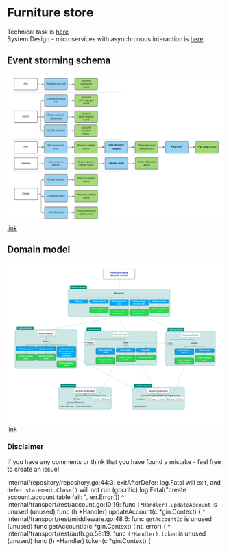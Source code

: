 # Furniture store

Technical task is [here](tech_ru.md)  
System Design - microservices with asynchronous interaction is [here](ddd_ru.md)  

## Event storming schema
![ES](https://github.com/p12s/furniture-store/blob/master/images/ES.png?raw=true)  
[link](https://lucid.app/lucidchart/1482e706-4b6d-49f8-adce-e0b7932d8bbe/edit?viewport_loc=-128%2C-54%2C2307%2C1397%2C0_0&invitationId=inv_dd15d087-fe4e-4cea-b2f5-ce0f5ad99f35)  

## Domain model
![Domain model](https://github.com/p12s/furniture-store/blob/master/images/domain-model.png?raw=true)  
[link](https://www.xmind.net/m/EVD7bc)  

### Disclaimer  
If you have any comments or think that you have found a mistake - feel free to create an issue!  







internal/repository/repository.go:44:3: exitAfterDefer: log.Fatal will exit, and `defer statement.Close()` will not run (gocritic)
		log.Fatal("create account.account table fail: ", err.Error())
		^
internal/transport/rest/account.go:10:19: func `(*Handler).updateAccount` is unused (unused)
func (h *Handler) updateAccount(c *gin.Context) {
                  ^
internal/transport/rest/middleware.go:48:6: func `getAccountId` is unused (unused)
func getAccountId(c *gin.Context) (int, error) {
     ^
internal/transport/rest/auth.go:58:19: func `(*Handler).token` is unused (unused)
func (h *Handler) token(c *gin.Context) {
